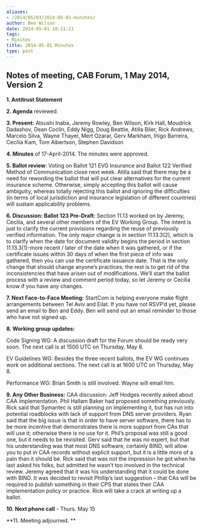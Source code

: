 ```yaml
---
aliases:
- /2014/05/01/2014-05-01-minutes/
author: Ben Wilson
date: 2014-05-01 18:11:11
tags:
- Minutes
title: 2014-05-01 Minutes
type: post
---
```


## Notes of meeting, CAB Forum, 1 May 2014, Version 2

**1. Antitrust Statement**

**2. Agenda** reviewed.

**3. Present:** Atsushi Inaba, Jeremy Rowley, Ben Wilson, Kirk Hall, Moudrick Dadashov, Dean Coclin, Eddy Nigg, Doug Beattie, Atilla Biler, Rick Andrews, Marcelo Silva, Wayne Thayer, Mert Ozarar, Gerv Markham, Iñigo Barreira, Cecilia Kam, Tom Albertson, Stephen Davidson

**4. Minutes** of 17-April-2014. The minutes were approved.

**5. Ballot review**: Voting on Ballot 121 EVG Insurance and Ballot 122 Verified Method of Communication close next week. Atilla said that there may be a need for rewording the ballot that will put clear alternatives for the current insurance scheme. Otherwise, simply accepting this ballot will cause ambiguity, whereas totally rejecting this ballot and ignoring the difficulties (in terms of local jurisdiction and insurance legislation of different countries) will sustain applicability problems.

**6. Discussion: Ballot 123 Pre-Draft**: Section 11.13 worked on by Jeremy, Cecilia, and several other members of the EV Working Group. The intent is just to clarify the current provisions regarding the reuse of previously verified information. The only major change is in section 11.13.3(2), which is to clarify when the date for document validity begins the period in section 11.13.3(1)-more recent / later of the date when it was gathered, or if the certificate issues within 30 days of when the first piece of info was gathered, then you can use the certificate issuance date. That is the only change that should change anyone’s practices; the rest is to get rid of the inconsistencies that have arisen out of modifications. We’ll start the ballot process with a review and comment period today, so let Jeremy or Cecilia know if you have any changes.

**7. Next Face-to-Face Meeting:** StartCom is helping everyone make flight arrangements between Tel Aviv and Eilat. If you have not RSVP’d yet, please send an email to Ben and Eddy. Ben will send out an email reminder to those who have not signed up.

**8. Working group updates:**

Code Signing WG: A discussion draft for the Forum should be ready very soon. The next call is at 1500 UTC on Thursday, May 8.

EV Guidelines WG: Besides the three recent ballots, the EV WG continues work on additional sections. The next call is at 1600 UTC on Thursday, May 8.

Performance WG: Brian Smith is still involved. Wayne will email him.

**9. Any Other Business:** CAA discussion: Jeff Hodges recently asked about CAA implementation. Phil Hallam Baker had proposed something previously. Rick said that Symantec is still planning on implementing it, but has run into potential roadblocks with lack of support from DNS server providers. Ryan said that the big issue is that in order to have server software, there has to be more incentive that demonstrates there is more support from CAs that will use it; otherwise there is no use for it. Phil’s proposal was still a good one, but it needs to be revisited. Gerv said that he was no expert, but that his understanding was that most DNS software, certainly BIND, will allow you to put in CAA records without explicit support, but it is a little more of a pain than it should be. Rick said that was not the impression he got when he last asked his folks, but admitted he wasn’t too involved in the technical review. Jeremy agreed that it was his understanding that it could be done with BIND. It was decided to revisit Phillip’s last suggestion – that CAs will be required to publish something in their CPS that states their CAA implementation policy or practice. Rick will take a crack at writing up a ballot.

**10. Next phone call** - Thurs. May 15

\*\*11. Meeting adjourned. \*\*